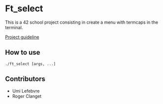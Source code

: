 # Ft_select

This is a 42 school project consisting in create a menu with termcaps in the terminal.

[Project guideline](https://projects.intrav2.42.fr/uploads/document/document/61/ft_select.pdf)

## How to use

	./ft_select [args, ...]

## Contributors

* Umi Lefebvre
* Roger Clanget

